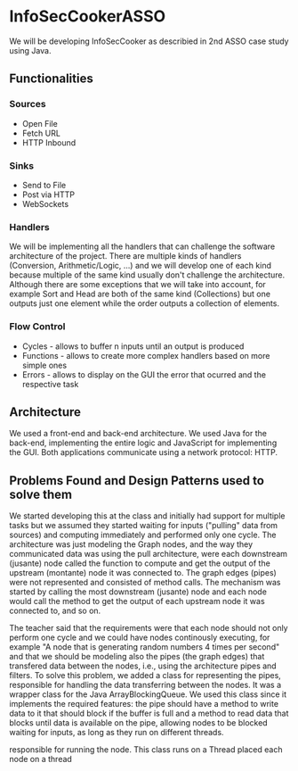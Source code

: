 # InfoSecCookerASSO

We will be developing InfoSecCooker as describied in 2nd ASSO case study using Java.

## Functionalities

### Sources
 - Open File
 - Fetch URL
 - HTTP Inbound

### Sinks
 - Send to File
 - Post via HTTP
 - WebSockets

### Handlers
 We will be implementing all the handlers that can challenge the software architecture of the project. There are multiple kinds of handlers (Conversion, Arithmetic/Logic, ...) and we will develop one of each kind because multiple of the same kind usually don't challenge the architecture. Although there are some exceptions that we will take into account, for example Sort and Head are both of the same kind (Collections) but one outputs just one element while the order outputs a collection of elements.

### Flow Control
 - Cycles - allows to buffer n inputs until an output is produced
 - Functions - allows to create more complex handlers based on more simple ones
 - Errors - allows to display on the GUI the error that ocurred and the respective task

## Architecture
We used a front-end and back-end architecture. We used Java for the back-end, implementing the entire logic and JavaScript for implementing the GUI. Both applications communicate using a network protocol: HTTP.

## Problems Found and Design Patterns used to solve them
We started developing this at the class and initially had support for multiple tasks but we assumed they started waiting for inputs ("pulling" data from sources) and computing immediately and performed only one cycle.
The architecture was just modeling the Graph nodes, and the way they communicated data was using the pull architecture, were each downstream (jusante) node called the function to compute and get the output of the upstream (montante) node it was connected to. The graph edges (pipes) were not represented and consisted of method calls. The mechanism was started by calling the most downstream (jusante) node and each node would call the method to get the output of each upstream node it was connected to, and so on.

The teacher said that the requirements were that each node should not only perform one cycle and we could have nodes continously executing, for example "A node that is generating random numbers 4 times per second" and that we should be modeling also the pipes (the graph edges) that transfered data between the nodes, i.e., using the architecture pipes and filters.
To solve this problem, we added a class for representing the pipes, responsible for handling the data transferring between the nodes. It was a wrapper class for the Java ArrayBlockingQueue. We used this class since it implements the required features: the pipe should have a method to write data to it that should block if the buffer is full and a method to read data that blocks until data is available on the pipe, allowing nodes to be blocked waiting for inputs, as long as they run on different threads.

responsible for running the node. This class runs on a Thread  placed each node on a thread 